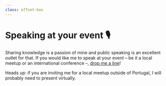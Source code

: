```yaml
---
class: offset-box
---
```



# Speaking at your event 🎙️

Sharing knowledge is a passion of mine and public speaking is an excellent outlet for that.
If you would like me to speak at your event – be it a local meetup or an international conference –, [drop me a line][contact]!

Heads up: if you are inviting me for a local meetup outside of Portugal, I will probably need to present virtually.


[contact]: /about/#contacts
